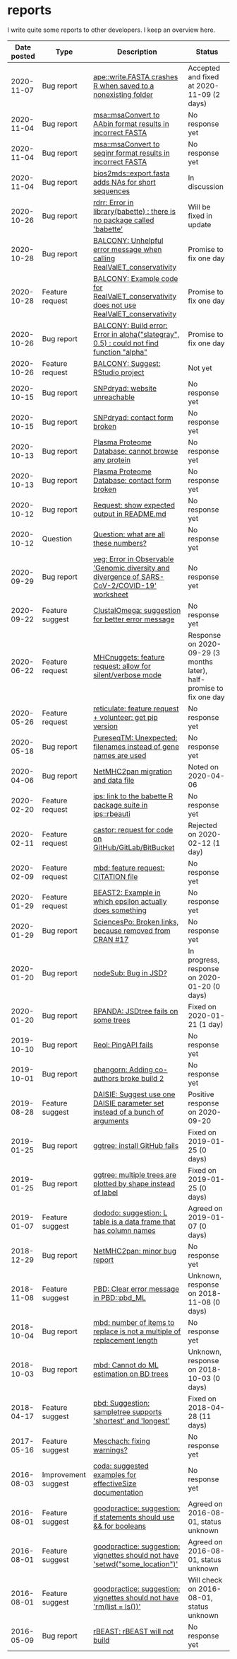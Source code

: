 # reports

I write quite some reports to other developers. I keep an overview here.

Date posted|Type               |Description                                                                                                                                |Status
-----------|-------------------|-------------------------------------------------------------------------------------------------------------------------------------------|---------------
2020-11-07 |Bug report         |[ape::write.FASTA crashes R when saved to a nonexisting folder](https://github.com/richelbilderbeek/reports/issues/8)                      |Accepted and fixed at 2020-11-09 (2 days)
2020-11-04 |Bug report         |[msa::msaConvert to AAbin format results in incorrect FASTA](https://github.com/UBod/msa/issues/7)                                         |No response yet
2020-11-04 |Bug report         |[msa::msaConvert to seqinr format results in incorrect FASTA](https://github.com/UBod/msa/issues/6)                                        |No response yet
2020-11-04 |Bug report         |[bios2mds::export.fasta adds NAs for short sequences](https://github.com/richelbilderbeek/reports/issues/1)                                |In discussion
2020-10-26 |Bug report         |[rdrr: Error in library(babette) : there is no package called 'babette'](https://github.com/rdrr-io/rdrr-issues/issues/66)                 |Will be fixed in update
2020-10-28 |Bug report         |[BALCONY: Unhelpful error message when calling RealValET_conservativity](https://github.com/stolarczyk/BALCONY/issues/14)                  |Promise to fix one day
2020-10-28 |Feature request    |[BALCONY: Example code for RealValET_conservativity does not use RealValET_conservativity](https://github.com/stolarczyk/BALCONY/issues/13)|Promise to fix one day
2020-10-26 |Bug report         |[BALCONY: Build error: Error in alpha("slategray", 0.5) : could not find function "alpha"](https://github.com/stolarczyk/BALCONY/issues/12)|Promise to fix one day
2020-10-26 |Feature request    |[BALCONY: Suggest: RStudio project](https://github.com/stolarczyk/BALCONY/issues/11)                                                       |Not yet
2020-10-15 |Bug report         |[SNPdryad: website unreachable](https://github.com/richelbilderbeek/bbbq_article/issues/127)                                               |No response yet
2020-10-15 |Bug report         |[SNPdryad: contact form broken](https://github.com/richelbilderbeek/bbbq_article/issues/127)                                               |No response yet
2020-10-13 |Bug report         |[Plasma Proteome Database: cannot browse any protein](https://github.com/richelbilderbeek/bbbq_article/issues/126)                         |No response yet
2020-10-13 |Bug report         |[Plasma Proteome Database: contact form broken](https://github.com/richelbilderbeek/bbbq_article/issues/126)                               |No response yet
2020-10-12 |Bug report         |[Request: show expected output in README.md](https://github.com/aminodektc/Downloads/issues/3)                                             |No response yet
2020-10-12 |Question           |[Question: what are all these numbers?](https://github.com/aminodektc/Downloads/issues/2)                                                  |No response yet
2020-09-29 |Bug report         |[veg: Error in Observable 'Genomic diversity and divergence of SARS-CoV-2/COVID-19' worksheet](https://github.com/veg/SARS-CoV-2/issues/6) |No response yet
2020-09-22 |Feature suggest    |[ClustalOmega: suggestion for better error message](https://github.com/richelbilderbeek/reports/issues/7)                                  |No response yet
2020-06-22 |Feature request    |[MHCnuggets: feature request: allow for silent/verbose mode](https://github.com/KarchinLab/mhcnuggets/issues/17)                           |Response on 2020-09-29 (3 months later), half-promise to fix one day
2020-05-26 |Feature request    |[reticulate: feature request + volunteer: get pip version](https://github.com/rstudio/reticulate/issues/771)                               |No response yet
2020-05-18 |Bug report         |[PureseqTM: Unexpected: filenames instead of gene names are used](https://github.com/PureseqTM/PureseqTM_Package/issues/7)                 |No response yet
2020-04-06 |Bug report         |[NetMHC2pan migration and data file](https://github.com/richelbilderbeek/reports/issues/6)	                                               |Noted on 2020-04-06
2020-02-20 |Feature request    |[ips: link to the babette R package suite in ips::rbeauti](https://github.com/heibl/ips/issues/7)                                          |No response yet
2020-02-11 |Feature request    |[castor: request for code on GitHub/GitLab/BitBucket](https://github.com/richelbilderbeek/reports/issues/4)                                |Rejected on 2020-02-12 (1 day)
2020-02-09 |Feature request    |[mbd: feature request: CITATION file](https://github.com/Giappo/mbd/issues/119)                                                            |No response yet
2020-01-29 |Feature request    |[BEAST2: Example in which epsilon actually does something](https://github.com/BEAST2-Dev/nested-sampling/issues/7)                         |No response yet
2020-01-29 |Bug report         |[SciencesPo: Broken links, because removed from CRAN #17](https://github.com/danielmarcelino/SciencesPo/issues/17)                         |No response yet
2020-01-20 |Bug report         |[nodeSub: Bug in JSD?](https://github.com/thijsjanzen/nodeSub/issues/8)                                                                    |In progress, response on 2020-01-20 (0 days)
2020-01-20 |Bug report         |[RPANDA: JSDtree fails on some trees](https://github.com/hmorlon/PANDA/issues/23)                                                          |Fixed on 2020-01-21 (1 day)            
2019-10-10 |Bug report         |[Reol: PingAPI fails](https://github.com/richelbilderbeek/reports/issues/3)                                                                |No response yet
2019-10-01 |Bug report         |[phangorn: Adding co-authors broke build 2](https://github.com/KlausVigo/phangorn/issues/85)                                               |No response yet
2019-08-28 |Feature suggest    |[DAISIE: Suggest use one DAISIE parameter set instead of a bunch of arguments](https://github.com/rsetienne/DAISIE/issues/73)              |Positive response on 2020-09-20
2019-01-25 |Bug report         |[ggtree: install GitHub fails](https://github.com/YuLab-SMU/ggtree/issues/222)                                                             |Fixed on 2019-01-25 (0 days)
2019-01-25 |Bug report         |[ggtree: multiple trees are plotted by shape instead of label](https://github.com/YuLab-SMU/ggtree/issues/221)                             |Fixed on 2019-01-25 (0 days)
2019-01-07 |Feature suggest    |[dododo: suggestion: L table is a data frame that has column names](https://github.com/xl0418/dododo/issues/4)                             |Agreed on 2019-01-07 (0 days)
2018-12-29 |Bug report         |[NetMHC2pan: minor bug report](https://github.com/richelbilderbeek/reports/issues/5)                                                       |No response yet
2018-11-08 |Feature suggest    |[PBD: Clear error message in PBD::pbd_ML](https://github.com/rsetienne/PBD/issues/260)                                                     |Unknown, response on 2018-11-08 (0 days)
2018-10-04 |Bug report         |[mbd: number of items to replace is not a multiple of replacement length](https://github.com/Giappo/mbd/issues/5)                          |No response yet
2018-10-03 |Bug report         |[mbd: Cannot do ML estimation on BD trees](https://github.com/Giappo/mbd/issues/4)                                                         |Unknown, response on 2018-10-03 (0 days)
2018-04-17 |Feature suggest    |[pbd: Suggestion: sampletree supports 'shortest' and 'longest'](https://github.com/rsetienne/PBD/issues/17)                                |Fixed on 2018-04-28 (11 days)
2017-05-16 |Feature suggest    |[Meschach: fixing warnings?](https://github.com/yageek/Meschach/issues/6)                                                                  |No response yet
2016-08-03 |Improvement suggest|[coda: suggested examples for effectiveSize documentation](https://github.com/richelbilderbeek/reports/issues/2)                           |No response yet
2016-08-01 |Feature suggest    |[goodpractice: suggestion: if statements should use && for booleans](https://github.com/MangoTheCat/goodpractice/issues/22)                |Agreed on 2016-08-01, status unknown 
2016-08-01 |Feature suggest    |[goodpractice: suggestion: vignettes should not have 'setwd("some_location")'](https://github.com/MangoTheCat/goodpractice/issues/21)      |Agreed on 2016-08-01, status unknown 
2016-08-01 |Feature suggest    |[goodpractice: suggestion: vignettes should not have 'rm(list = ls())'](https://github.com/MangoTheCat/goodpractice/issues/20)             |Will check on 2016-08-01, status unknown 
2016-05-09 |Bug report         |[rBEAST: rBEAST will not build](https://github.com/olli0601/rBEAST/issues/3)                                                               | No response yet

